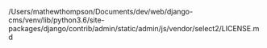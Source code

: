 /Users/mathewthompson/Documents/dev/web/django-cms/venv/lib/python3.6/site-packages/django/contrib/admin/static/admin/js/vendor/select2/LICENSE.md